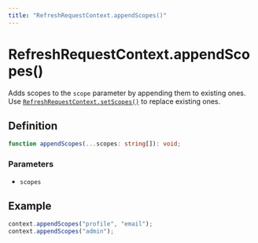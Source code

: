 ```yaml
---
title: "RefreshRequestContext.appendScopes()"
---
```


# RefreshRequestContext.appendScopes()

Adds scopes to the `scope` parameter by appending them to existing ones. Use [`RefreshRequestContext.setScopes()`]() to replace existing ones.

## Definition

```ts
function appendScopes(...scopes: string[]): void;
```

### Parameters

- `scopes`

## Example

```ts
context.appendScopes("profile", "email");
context.appendScopes("admin");
```
